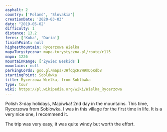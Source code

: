 ```yaml
---
asphalt: 2
country: ['Poland', 'Slovakia']
creationDate: '2020-03-03'
date: "2019-05-02"
difficulty: 1
distance: 13.2
ferns: ['Kuba', 'Daria']
finishPoint: null
highestMountain: Rycerzowa Wielka
mapaTurystyczna: mapa-turystyczna.pl/route/r1l5
mnpm: 1226
mountainRange: ['Żywiec Beskids']
mountains: null
parkingCords: goo.gl/maps/3HfqqcH2W9mDpKdb8
startingPoint: Soblówka
title: Rycerzowa Wielka, from Soblówka
type: tour
wiki: https://pl.wikipedia.org/wiki/Wielka_Rycerzowa
---
```


Polish 3-day holidays, Majówka! 2nd day in the mountains. This time, Rycerzowa from Soblówka. I was in this village for the first time in life. It is a very nice one, I recommend it.

The trip was very easy, it was quite windy but worth the effort.
